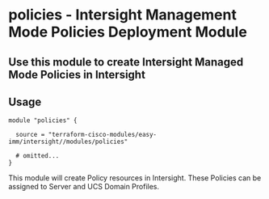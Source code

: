 # policies - Intersight Management Mode Policies Deployment Module

## Use this module to create Intersight Managed Mode Policies in Intersight

## Usage

```hcl
module "policies" {

  source = "terraform-cisco-modules/easy-imm/intersight//modules/policies"

  # omitted...
}
```

This module will create Policy resources in Intersight.  These Policies can be assigned to Server and UCS Domain Profiles.  

<!-- BEGINNING OF PRE-COMMIT-TERRAFORM DOCS HOOK -->

<!-- END OF PRE-COMMIT-TERRAFORM DOCS HOOK -->
